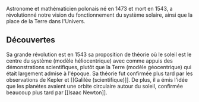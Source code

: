 Astronome et mathématicien polonais né en 1473 et mort en 1543, a révolutionné notre vision du fonctionnement du système solaire, ainsi que la place de la Terre dans l'Univers.
## Découvertes
Sa grande révolution est en 1543 sa proposition de théorie où le soleil est le centre du système (modèle héliocentrique) avec comme appuis des démonstrations scientifiques, plutôt que la Terre (modèle géocentrique) qui était largement admise à l'époque. Sa théorie fut confirmée plus tard par les observations de Kepler et [[Galilée (scientifique)]].
De plus, il a émis l'idée que les planètes avaient une orbite circulaire autour du soleil, confirmée beaucoup plus tard par [[Isaac Newton]].